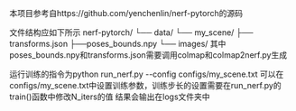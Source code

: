 本项目参考自https://github.com/yenchenlin/nerf-pytorch的源码

文件结构应如下所示
nerf-pytorch/
    └── data/
        └── my_scene/
            ├── transforms.json
	    ├──poses_bounds.npy
            └── images/
其中poses_bounds.npy和transforms.json需要调用colmap和colmap2nerf.py生成

运行训练的指令为python run_nerf.py --config configs/my_scene.txt
可以在configs/my_scene.txt中设置训练参数，训练步长的设置需要在run_nerf.py的train()函数中修改N_iters的值
结果会输出在logs文件夹中
